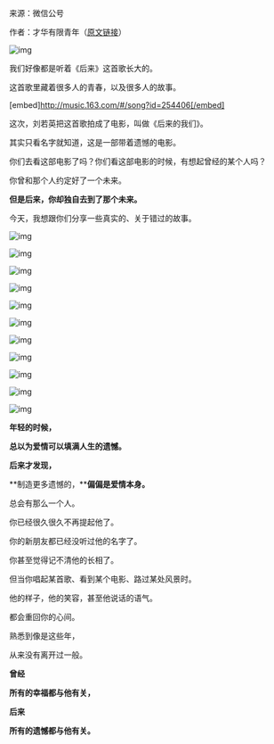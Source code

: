 来源：微信公号

作者：才华有限青年（[原文链接](https://mp.weixin.qq.com/s/cFteyUw29FcVN5mGqutnHg)）

![img](E:\DOCS\docs\static\640-1578222687336.jfif)

我们好像都是听着《后来》这首歌长大的。

这首歌里藏着很多人的青春，以及很多人的故事。

[embed]http://music.163.com/#/song?id=254406[/embed]

这次，刘若英把这首歌拍成了电影，叫做《后来的我们》。

其实只看名字就知道，这是一部带着遗憾的电影。

你们去看这部电影了吗？你们看这部电影的时候，有想起曾经的某个人吗？

你曾和那个人约定好了一个未来。

**但是后来，你却独自去到了那个未来。**

今天，我想跟你们分享一些真实的、关于错过的故事。

![img](E:\DOCS\docs\static\640.jfif)

![img](E:\DOCS\docs\static\640.jfif)

![img](E:\DOCS\docs\static\640.jfif)

![img](E:\DOCS\docs\static\640.jfif)

![img](E:\DOCS\docs\static\640-1578222687317.jfif)

![img](E:\DOCS\docs\static\640-1578222687338.jfif)

![img](E:\DOCS\docs\static\640-1578222687339.jfif)

![img](E:\DOCS\docs\static\640-1578222687339.jfif)

![img](E:\DOCS\docs\static\640-1578222687388.jfif)

![img](E:\DOCS\docs\static\640-1578222687388.jfif)

![img](https://mmbiz.qpic.cn/mmbiz_jpg/Ljib4So7yuWia53GBMQcujfIhHtzCWFH0Dn3iaZFYXZHBdGOiaalwQQsgaam8zJgmsGp7CslFsLibdZHicjMWXhGDcAg/640?wx_fmt=jpeg)

**年轻的时候，**

**总以为爱情可以填满人生的遗憾。**

**后来才发现，**

**制造更多遗憾的，****偏偏是爱情本身。**

总会有那么一个人。

你已经很久很久不再提起他了。

你的新朋友都已经没听过他的名字了。

你甚至觉得记不清他的长相了。

但当你唱起某首歌、看到某个电影、路过某处风景时。

他的样子，他的笑容，甚至他说话的语气。

都会重回你的心间。

熟悉到像是这些年，

从来没有离开过一般。

**曾经**

**所有的幸福都与他有关，**

**后来**

**所有的遗憾都与他有关。**